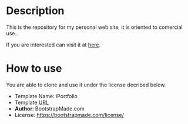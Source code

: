 # Description
This is the repository for my personal web site, it is oriented to comercial use.. 

If you are interested can visit it at [here](https://www.adrianvazquez.com.ve).

# How to use

You are able to clone and use it under the license decribed below.



* Template Name: iPortfolio
* Template [URL](https://bootstrapmade.com/iportfolio-bootstrap-portfolio-websites-template/)
* __Author__: BootstrapMade.com
* License: https://bootstrapmade.com/license/
